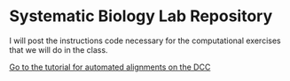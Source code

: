 # Systematic Biology Lab Repository
I will post the instructions code necessary for the computational exercises that we will do in the class.

[Go to the tutorial for automated alignments on the DCC](https://github.com/cjpardodelahoz/BIO556L/blob/main/docs/alignments_dcc.md)
